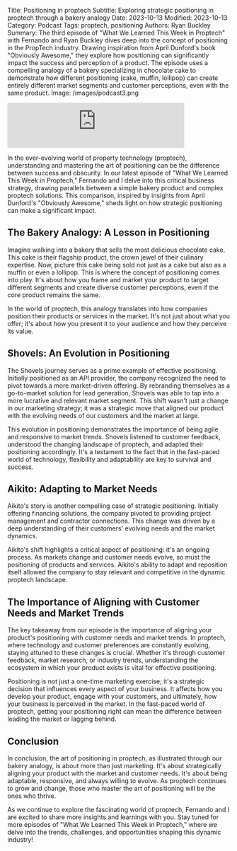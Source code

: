 Title: Positioning in proptech
Subtitle: Exploring strategic positioning in proptech through a bakery analogy
Date: 2023-10-13
Modified: 2023-10-13
Category: Podcast
Tags: proptech, positioning
Authors: Ryan Buckley
Summary: The third episode of "What We Learned This Week in Proptech" with Fernando and Ryan Buckley dives deep into the concept of positioning in the PropTech industry. Drawing inspiration from April Dunford's book "Obviously Awesome," they explore how positioning can significantly impact the success and perception of a product. The episode uses a compelling analogy of a bakery specializing in chocolate cake to demonstrate how different positioning (cake, muffin, lollipop) can create entirely different market segments and customer perceptions, even with the same product.
Image: /images/podcast3.png


<iframe src="https://podcasters.spotify.com/pod/show/thisweekinproptech/embed/episodes/A-Peek-at-Positioning-e2ap6fp/a-aage57p" height="102px" width="400px" frameborder="0" scrolling="no"></iframe>

In the ever-evolving world of property technology (proptech), understanding and mastering the art of positioning can be the difference between success and obscurity. In our latest episode of "What We Learned This Week in Proptech," Fernando and I delve into this critical business strategy, drawing parallels between a simple bakery product and complex proptech solutions. This comparison, inspired by insights from April Dunford's "Obviously Awesome," sheds light on how strategic positioning can make a significant impact.

## The Bakery Analogy: A Lesson in Positioning

Imagine walking into a bakery that sells the most delicious chocolate cake. This cake is their flagship product, the crown jewel of their culinary expertise. Now, picture this cake being sold not just as a cake but also as a muffin or even a lollipop. This is where the concept of positioning comes into play. It's about how you frame and market your product to target different segments and create diverse customer perceptions, even if the core product remains the same.

In the world of proptech, this analogy translates into how companies position their products or services in the market. It's not just about what you offer; it's about how you present it to your audience and how they perceive its value.

## Shovels: An Evolution in Positioning

The Shovels journey serves as a prime example of effective positioning. Initially positioned as an API provider, the company recognized the need to pivot towards a more market-driven offering. By rebranding themselves as a go-to-market solution for lead generation, Shovels was able to tap into a more lucrative and relevant market segment. This shift wasn't just a change in our marketing strategy; it was a strategic move that aligned our product with the evolving needs of our customers and the market at large.

This evolution in positioning demonstrates the importance of being agile and responsive to market trends. Shovels listened to customer feedback, understood the changing landscape of proptech, and adapted their positioning accordingly. It's a testament to the fact that in the fast-paced world of technology, flexibility and adaptability are key to survival and success.

## Aikito: Adapting to Market Needs

Aikito's story is another compelling case of strategic positioning. Initially offering financing solutions, the company pivoted to providing project management and contractor connections. This change was driven by a deep understanding of their customers' evolving needs and the market dynamics.

Aikito's shift highlights a critical aspect of positioning: it's an ongoing process. As markets change and customer needs evolve, so must the positioning of products and services. Aikito's ability to adapt and reposition itself allowed the company to stay relevant and competitive in the dynamic proptech landscape.

## The Importance of Aligning with Customer Needs and Market Trends

The key takeaway from our episode is the importance of aligning your product's positioning with customer needs and market trends. In proptech, where technology and customer preferences are constantly evolving, staying attuned to these changes is crucial. Whether it's through customer feedback, market research, or industry trends, understanding the ecosystem in which your product exists is vital for effective positioning.

Positioning is not just a one-time marketing exercise; it's a strategic decision that influences every aspect of your business. It affects how you develop your product, engage with your customers, and ultimately, how your business is perceived in the market. In the fast-paced world of proptech, getting your positioning right can mean the difference between leading the market or lagging behind.

## Conclusion

In conclusion, the art of positioning in proptech, as illustrated through our bakery analogy, is about more than just marketing. It's about strategically aligning your product with the market and customer needs. It's about being adaptable, responsive, and always willing to evolve. As proptech continues to grow and change, those who master the art of positioning will be the ones who thrive.

As we continue to explore the fascinating world of proptech, Fernando and I are excited to share more insights and learnings with you. Stay tuned for more episodes of "What We Learned This Week in Proptech," where we delve into the trends, challenges, and opportunities shaping this dynamic industry!